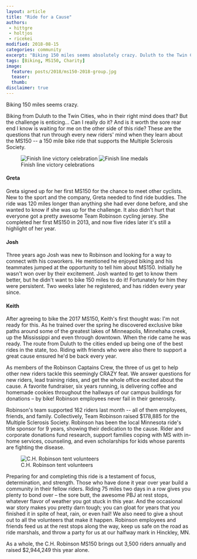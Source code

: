 ```yaml
---
layout: article
title: "Ride for a Cause"
authors:
 - hittgre
 - holtjos
 - ricekei
modified: 2018-08-15
categories: community
excerpt: "Biking 150 miles seems absolutely crazy. Duluth to the Twin Cities, who in their right mind does that?"
tags: [Biking, MS150, Charity]
image:
  feature: posts/2018/ms150-2018-group.jpg
  teaser:
  thumb:
disclaimer: true
---
```

Biking 150 miles seems crazy.  

Biking from Duluth to the Twin Cities, who in their right mind does that? But the challenge is enticing… Can I really do it? And is it worth the sore rear end I know is waiting for me on the other side of this ride? 
These are the questions that run through every new riders' mind when they learn about the MS150 -- a 150 mile bike ride that supports the Multiple Sclerosis Society.

<figure class="half">
	<img src="{{site.url}}{{site.baseurl}}/images/posts/2018/ms150-finish.jpg" alt="Finish line victory celebration" aria-label="A rider raising his arms in victory while riding towards the finish line">
	<img src="{{site.url}}{{site.baseurl}}/images/posts/2018/ms150-finish2.jpg" alt="Finish line medals" aria-label="Seven riders standing with medals and their bikes">
	<figcaption>Finish line victory celebrations</figcaption>
</figure>

#### Greta

Greta signed up for her first MS150 for the chance to meet other cyclists. New to the sport and the company, Greta needed to find ride buddies. The ride was 120 miles longer than anything she had ever done before, and she wanted to know if she was up for the challenge. It also didn't hurt that everyone got a pretty awesome Team Robinson cycling jersey. She completed her first MS150 in 2013, and now five rides later it's still a highlight of her year. 

#### Josh

Three years ago Josh was new to Robinson and looking for a way to connect with his coworkers. He mentioned he enjoyed biking and his teammates jumped at the opportunity to tell him about MS150. Initially he wasn't won over by their excitement. Josh wanted to get to know them better, but he didn't want to bike 150 miles to do it! Fortunately for him they were persistent. Two weeks later he registered, and has ridden every year since.

#### Keith

After agreeing to bike the 2017 MS150, Keith's first thought was: I'm not ready for this. As he trained over the spring he discovered exclusive bike paths around some of the greatest lakes of Minneapolis, Minnehaha creek, up the Mississippi and even through downtown. When the ride came he was ready. The route from Duluth to the cities ended up being one of the best rides in the state, too. Riding with friends who were also there to support a great cause ensured he'd be back every year.

As members of the Robinson Captains Crew, the three of us get to help other new riders tackle this seemingly CRAZY feat. We answer questions for new riders, lead training rides, and get the whole office excited about the cause. A favorite fundraiser, six years running, is delivering coffee and homemade cookies throughout the hallways of our campus buildings for donations – by bike! Robinson employees never fail in their generosity. 

Robinson's team supported 162 riders last month -- all of them employees, friends, and family. Collectively, Team Robinson raised $178,885 for the Multiple Sclerosis Society. Robinson has been the local Minnesota ride's title sponsor for 9 years, showing their dedication to the cause. Rider and corporate donations fund research, support families coping with MS with in-home services, counseling, and even scholarships for kids whose parents are fighting the disease.

<figure>
	<img src="{{site.url}}{{site.baseurl}}/images/posts/2018/ms150-selfie.jpg" alt="C.H. Robinson tent volunteers" aria-label="Three C.H. Robinson tent volunteers taking a selfie">
	<figcaption>C.H. Robinson tent volunteers</figcaption>
</figure>

Preparing for and completing this ride is a testament of focus, determination, and strength. Those who have done it year over year build a community in their fellow riders. Riding 75 miles two days in a row gives you plenty to bond over – the sore butt, the awesome PBJ at rest stops, whatever flavor of weather you got stuck in this year. And the occasional war story makes you pretty darn tough; you can gloat for years that you finished it in spite of heat, rain, or even hail! 
We also need to give a shout out to all the volunteers that make it happen. Robinson employees and friends feed us at the rest stops along the way, keep us safe on the road as ride marshals, and throw a party for us at our halfway mark in Hinckley, MN.

As a whole, the C.H. Robinson MS150 brings out 3,500 riders annually and raised $2,944,249 this year alone.
